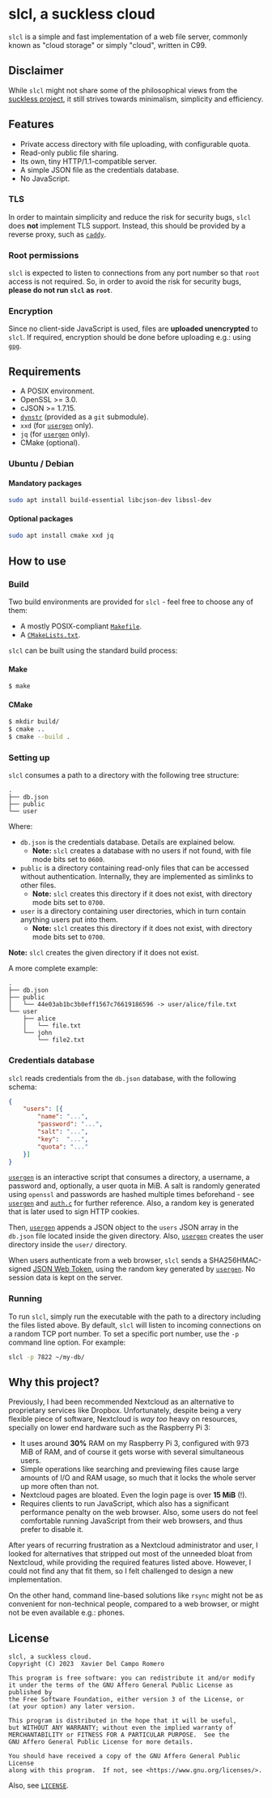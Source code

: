 # slcl, a suckless cloud

`slcl` is a simple and fast implementation of a web file server, commonly
known as "cloud storage" or simply "cloud", written in C99.

## Disclaimer

While `slcl` might not share some of the philosophical views from the
[suckless project](https://suckless.org), it still strives towards minimalism,
simplicity and efficiency.

## Features

- Private access directory with file uploading, with configurable quota.
- Read-only public file sharing.
- Its own, tiny HTTP/1.1-compatible server.
- A simple JSON file as the credentials database.
- No JavaScript.

### TLS

In order to maintain simplicity and reduce the risk for security bugs, `slcl`
does **not** implement TLS support. Instead, this should be provided by a
reverse proxy, such as [`caddy`](https://caddyserver.com/).

### Root permissions

`slcl` is expected to listen to connections from any port number so that `root`
access is not required. So, in order to avoid the risk for security bugs,
**please do not run `slcl` as `root`**.

### Encryption

Since no client-side JavaScript is used, files are **uploaded unencrypted**
to `slcl`. If required, encryption should be done before uploading e.g.: using
[`gpg`](https://gnupg.org/).

## Requirements

- A POSIX environment.
- OpenSSL >= 3.0.
- cJSON >= 1.7.15.
- [`dynstr`](https://gitea.privatedns.org/xavi92/dynstr)
(provided as a `git` submodule).
- `xxd` (for [`usergen`](usergen) only).
- `jq` (for [`usergen`](usergen) only).
- CMake (optional).

### Ubuntu / Debian

#### Mandatory packages

```sh
sudo apt install build-essential libcjson-dev libssl-dev
```

#### Optional packages

```sh
sudo apt install cmake xxd jq
```

## How to use
### Build

Two build environments are provided for `slcl` - feel free to choose any of
them:

- A mostly POSIX-compliant [`Makefile`](Makefile).
- A [`CMakeLists.txt`](CMakeLists.txt).

`slcl` can be built using the standard build process:

#### Make

```sh
$ make
```

#### CMake

```sh
$ mkdir build/
$ cmake ..
$ cmake --build .
```

### Setting up

`slcl` consumes a path to a directory with the following tree structure:

```
.
├── db.json
├── public
└── user
```

Where:

- `db.json` is the credentials database. Details are explained below.
    - **Note:** `slcl` creates a database with no users if not found, with
    file mode bits set to `0600`.
- `public` is a directory containing read-only files that can be accessed
without authentication. Internally, they are implemented as simlinks to
other files.
    - **Note:** `slcl` creates this directory if it does not exist, with
    directory mode bits set to `0700`.
- `user` is a directory containing user directories, which in turn contain
anything users put into them.
    - **Note:** `slcl` creates this directory if it does not exist, with
    directory mode bits set to `0700`.

**Note:** `slcl` creates the given directory if it does not exist.

A more complete example:

```
.
├── db.json
├── public
│   └── 44e03ab1bc3b0eff1567c76619186596 -> user/alice/file.txt
└── user
    ├── alice
    │   └── file.txt
    └── john
        └── file2.txt
```

### Credentials database

`slcl` reads credentials from the `db.json` database, with the following
schema:

```json
{
    "users": [{
        "name":	"...",
        "password":	"...",
        "salt":	"...",
        "key":	"...",
        "quota": "..."
    }]
}
```

[`usergen`](usergen) is an interactive script that consumes a directory,
a username, a password and, optionally, a user quota in MiB. A salt is
randomly generated using `openssl` and passwords are hashed multiple times
beforehand - see [`usergen`](usergen) and [`auth.c`](auth.c) for further
reference. Also, a random key is generated that is later used to sign HTTP
cookies.

Then, [`usergen`](usergen) appends a JSON object to the `users` JSON array in
the `db.json` file located inside the given directory. Also,
[`usergen`](usergen) creates the user directory inside the `user/` directory.

When users authenticate from a web browser, `slcl` sends a SHA256HMAC-signed
[JSON Web Token](https://jwt.io), using the random key generated by
[`usergen`](usergen). No session data is kept on the server.

### Running

To run `slcl`, simply run the executable with the path to a directory including
the files listed above. By default, `slcl` will listen to incoming connections
on a random TCP port number. To set a specific port number, use the `-p`
command line option. For example:

```sh
slcl -p 7822 ~/my-db/
```

## Why this project?

Previously, I had been recommended Nextcloud as an alternative to proprietary
services like Dropbox. Unfortunately, despite being a very flexible piece of
software, Nextcloud is _way too_ heavy on resources, specially on lower end
hardware such as the Raspberry Pi 3:

- It uses around **30%** RAM on my Raspberry Pi 3, configured with 973 MiB of
RAM, and of course it gets worse with several simultaneous users.
- Simple operations like searching and previewing files cause large amounts
of I/O and RAM usage, so much that it locks the whole server up more often than
not.
- Nextcloud pages are bloated. Even the login page is over **15 MiB** (!).
- Requires clients to run JavaScript, which also has a significant performance
penalty on the web browser. Also, some users do not feel comfortable running
JavaScript from their web browsers, and thus prefer to disable it.

After years of recurring frustration as a Nextcloud administrator and user,
I looked for alternatives that stripped out most of the unneeded bloat from
Nextcloud, while providing the required features listed above. However,
I could not find any that fit them, so I felt challenged to design a new
implementation.

On the other hand, command line-based solutions like `rsync` might not be as
convenient for non-technical people, compared to a web browser, or might not
be even available e.g.: phones.

## License

```
slcl, a suckless cloud.
Copyright (C) 2023  Xavier Del Campo Romero

This program is free software: you can redistribute it and/or modify
it under the terms of the GNU Affero General Public License as published by
the Free Software Foundation, either version 3 of the License, or
(at your option) any later version.

This program is distributed in the hope that it will be useful,
but WITHOUT ANY WARRANTY; without even the implied warranty of
MERCHANTABILITY or FITNESS FOR A PARTICULAR PURPOSE.  See the
GNU Affero General Public License for more details.

You should have received a copy of the GNU Affero General Public License
along with this program.  If not, see <https://www.gnu.org/licenses/>.
```

Also, see [`LICENSE`](LICENSE).
